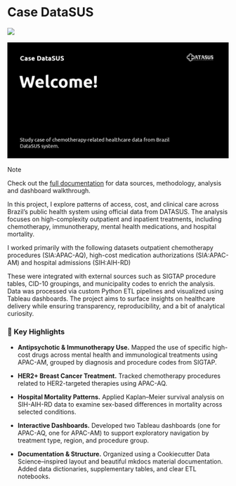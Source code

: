 # Case DataSUS

<a target="_blank" href="https://cookiecutter-data-science.drivendata.org/">
    <img src="https://img.shields.io/badge/CCDS-Project%20template-328F97?logo=cookiecutter" />
</a>

[![Case DataSUS social preview](social.png)](https://barreiro-r.github.io/case-datasus)

> [!NOTE]
> Check out the [full documentation](https://barreiro-r.github.io/case-datasus) for data sources, methodology, analysis and dashboard walkthrough.

In this project, I explore patterns of access, cost, and clinical care across Brazil’s public health system using official data from DATASUS. The analysis focuses on high-complexity outpatient and inpatient treatments, including chemotherapy, immunotherapy, mental health medications, and hospital mortality.

I worked primarily with the following datasets outpatient chemotherapy procedures (SIA:APAC-AQ), high-cost medication authorizations (SIA:APAC-AM) and hospital admissions (SIH:AIH-RD)

These were integrated with external sources such as SIGTAP procedure tables, CID-10 groupings, and municipality codes to enrich the analysis. Data was processed via custom Python ETL pipelines and visualized using Tableau dashboards. The project aims to surface insights on healthcare delivery while ensuring transparency, reproducibility, and a bit of analytical curiosity.

### 🚀 Key Highlights

-  **Antipsychotic & Immunotherapy Use.** Mapped the use of specific high-cost drugs across mental health and immunological treatments using APAC-AM, grouped by diagnosis and procedure codes from SIGTAP.

-  **HER2+ Breast Cancer Treatment.** Tracked chemotherapy procedures related to HER2-targeted therapies using APAC-AQ.

-  **Hospital Mortality Patterns.** Applied Kaplan–Meier survival analysis on SIH-AIH-RD data to examine sex-based differences in mortality across selected conditions.

-  **Interactive Dashboards.** Developed two Tableau dashboards (one for APAC-AQ, one for APAC-AM) to support exploratory navigation by treatment type, region, and procedure group.

-  **Documentation & Structure.** Organized using a Cookiecutter Data Science–inspired layout and beautiful mkdocs material documentation. Added data dictionaries, supplementary tables, and clear ETL notebooks.


